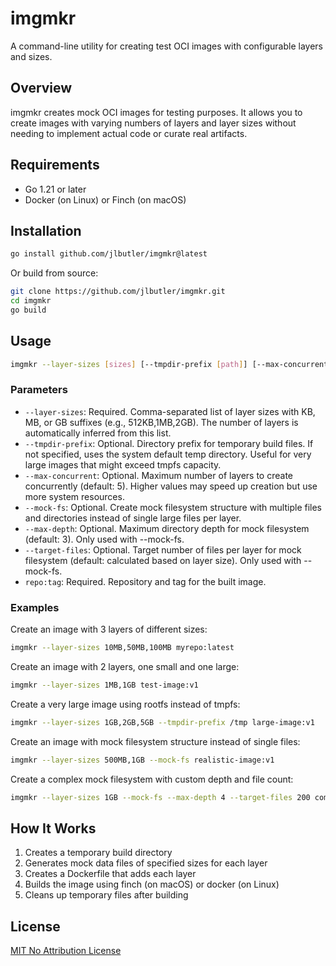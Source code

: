 # imgmkr

A command-line utility for creating test OCI images with configurable layers and sizes.

## Overview

imgmkr creates mock OCI images for testing purposes. It allows you to create images with varying numbers of layers and layer sizes without needing to implement actual code or curate real artifacts.

## Requirements

- Go 1.21 or later
- Docker (on Linux) or Finch (on macOS)

## Installation

```bash
go install github.com/jlbutler/imgmkr@latest
```

Or build from source:

```bash
git clone https://github.com/jlbutler/imgmkr.git
cd imgmkr
go build
```

## Usage

```bash
imgmkr --layer-sizes [sizes] [--tmpdir-prefix [path]] [--max-concurrent [int]] [--mock-fs] [--max-depth [int]] [--target-files [int]] repo:tag
```

### Parameters

- `--layer-sizes`: Required. Comma-separated list of layer sizes with KB, MB, or GB suffixes (e.g., 512KB,1MB,2GB). The number of layers is automatically inferred from this list.
- `--tmpdir-prefix`: Optional. Directory prefix for temporary build files. If not specified, uses the system default temp directory. Useful for very large images that might exceed tmpfs capacity.
- `--max-concurrent`: Optional. Maximum number of layers to create concurrently (default: 5). Higher values may speed up creation but use more system resources.
- `--mock-fs`: Optional. Create mock filesystem structure with multiple files and directories instead of single large files per layer.
- `--max-depth`: Optional. Maximum directory depth for mock filesystem (default: 3). Only used with --mock-fs.
- `--target-files`: Optional. Target number of files per layer for mock filesystem (default: calculated based on layer size). Only used with --mock-fs.
- `repo:tag`: Required. Repository and tag for the built image.

### Examples

Create an image with 3 layers of different sizes:

```bash
imgmkr --layer-sizes 10MB,50MB,100MB myrepo:latest
```

Create an image with 2 layers, one small and one large:

```bash
imgmkr --layer-sizes 1MB,1GB test-image:v1
```

Create a very large image using rootfs instead of tmpfs:

```bash
imgmkr --layer-sizes 1GB,2GB,5GB --tmpdir-prefix /tmp large-image:v1
```

Create an image with mock filesystem structure instead of single files:

```bash
imgmkr --layer-sizes 500MB,1GB --mock-fs realistic-image:v1
```

Create a complex mock filesystem with custom depth and file count:

```bash
imgmkr --layer-sizes 1GB --mock-fs --max-depth 4 --target-files 200 complex-image:v1
```

## How It Works

1. Creates a temporary build directory
2. Generates mock data files of specified sizes for each layer
3. Creates a Dockerfile that adds each layer
4. Builds the image using finch (on macOS) or docker (on Linux)
5. Cleans up temporary files after building

## License

[MIT No Attribution License](LICENSE)
